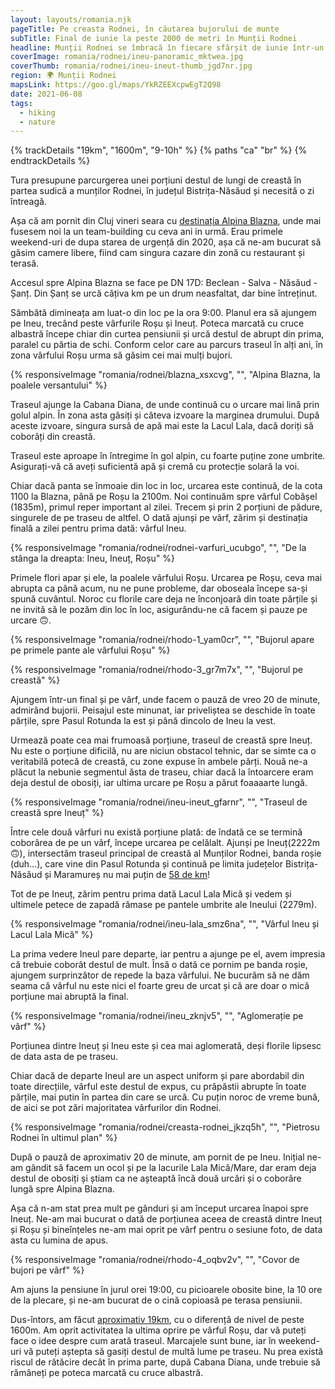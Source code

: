 ```yaml
---
layout: layouts/romania.njk
pageTitle: Pe creasta Rodnei, în căutarea bujorului de munte
subTitle: Final de iunie la peste 2000 de metri în Munții Rodnei
headline: Munții Rodnei se îmbracă în fiecare sfârșit de iunie într-un roz intens, specific bujorului de munte, numit și Smârdar. În 2020 am luat-o spre crestele Rodnei în căutarea faimoaselor flori. Am profitat de ocazie să ajungem și pe Ineu, unul dintre principalele vârfuri din zonă.
coverImage: romania/rodnei/ineu-panoramic_mktwea.jpg
coverThumb: romania/rodnei/ineu-ineut-thumb_jgd7nr.jpg
region: 🌍 Munții Rodnei
mapsLink: https://goo.gl/maps/YkRZEEXcpwEgT2Q98
date: 2021-06-08
tags:
  - hiking
  - nature
---
```


{% trackDetails "19km", "1600m", "9-10h" %}
{% paths "ca" "br" %}
{% endtrackDetails %}

Tura presupune parcurgerea unei porțiuni destul de lungi de creastă în partea sudică a munților Rodnei, în județul Bistrița-Năsăud și necesită o zi întreagă.

Așa că am pornit din Cluj vineri seara cu [destinația Alpina Blazna](https://www.google.com/maps/dir/Cluj-Napoca/Alpina+Blazna,+Comuna,+%C8%98an%C8%9B/@47.1179918,23.9303364,10z/data=!3m1!4b1!4m14!4m13!1m5!1m1!1s0x47490c1f916c0b8b:0xbbc601c331f148b!2m2!1d23.6236353!2d46.7712101!1m5!1m1!1s0x4735e242c6db5815:0xa43fd60328b869a1!2m2!1d24.8999714!2d47.4665802!3e0), unde mai fusesem noi la un team-building cu ceva ani in urmă. Erau primele weekend-uri de dupa starea de urgență din 2020, așa că ne-am bucurat să găsim camere libere, fiind cam singura cazare din zonă cu restaurant și terasă.

Accesul spre Alpina Blazna se face pe DN 17D: Beclean - Salva - Năsăud - Șanț. Din Șanț se urcă câțiva km pe un drum neasfaltat, dar bine întreținut.

Sâmbătă dimineața am luat-o din loc pe la ora 9:00. Planul era să ajungem pe Ineu, trecând peste vârfurile Roșu și Ineuț. Poteca marcată cu cruce albastră începe chiar din curtea pensiunii și urcă destul de abrupt din prima, paralel cu pârtia de schi. Conform celor care au parcurs traseul în alți ani, în zona vârfului Roșu urma să găsim cei mai mulți bujori.

{% responsiveImage "romania/rodnei/blazna_xsxcvg", "", "Alpina Blazna, la poalele versantului" %}

Traseul ajunge la Cabana Diana, de unde continuă cu o urcare mai lină prin golul alpin. În zona asta găsiți și câteva izvoare la marginea drumului. După aceste izvoare, singura sursă de apă mai este la Lacul Lala, dacă doriți să coborâți din creastă.

<div class="info warning">
  <span>Traseul este aproape în întregime în gol alpin, cu foarte puține zone umbrite. Asigurați-vă că aveți suficientă apă și cremă cu protecție solară la voi.</span>
</div>

Chiar dacă panta se înmoaie din loc in loc, urcarea este continuă, de la cota 1100 la Blazna, până pe Roșu la 2100m. Noi continuăm spre vârful Cobășel (1835m), primul reper important al zilei. Trecem și prin 2 porțiuni de pădure, singurele de pe traseu de altfel. O dată ajunși pe vârf, zărim și destinația finală a zilei pentru prima dată: vârful Ineu.

{% responsiveImage "romania/rodnei/rodnei-varfuri_ucubgo", "", "De la stânga la dreapta: Ineu, Ineuț, Roșu" %}

Primele flori apar și ele, la poalele vârfului Roșu. Urcarea pe Roșu, ceva mai abrupta ca până acum, nu ne pune probleme, dar oboseala începe sa-și spună cuvântul. Noroc cu florile care deja ne înconjoară din toate părțile și ne invită să le pozăm din loc în loc, asigurându-ne că facem și pauze pe urcare 🙃.

{% responsiveImage "romania/rodnei/rhodo-1_yam0cr", "", "Bujorul apare pe primele pante ale vârfului Roșu" %}

{% responsiveImage "romania/rodnei/rhodo-3_gr7m7x", "", "Bujorul pe creastă" %}

Ajungem într-un final și pe vârf, unde facem o pauză de vreo 20 de minute, admirând bujorii. Peisajul este minunat, iar priveliștea se deschide în toate părțile, spre Pasul Rotunda la est și până dincolo de Ineu la vest.

Urmează poate cea mai frumoasă porțiune, traseul de creastă spre Ineuț. Nu este o porțiune dificilă, nu are niciun obstacol tehnic, dar se simte ca o veritabilă potecă de creastă, cu zone expuse în ambele părți. Nouă ne-a plăcut la nebunie segmentul ăsta de traseu, chiar dacă la întoarcere eram deja destul de obosiți, iar ultima urcare pe Roșu a părut foaaaarte lungă.

{% responsiveImage "romania/rodnei/ineu-ineut_gfarnr", "", "Traseul de creastă spre Ineuț" %}

Între cele două vârfuri nu există porțiune plată: de îndată ce se termină coborârea de pe un vârf, începe urcarea pe celălalt. Ajunși pe Ineuț(2222m 🙃), intersectăm traseul principal de creastă al Munților Rodnei, banda roșie (duh...), care vine din Pasul Rotunda și continuă pe limita județelor Bistrița-Năsăud și Maramureș nu mai puțin de [58 de km](https://muntii-nostri.ro/ro/routeinfo/pasul-rotunda-saua-gargalau-pasul-setref)!

Tot de pe Ineuț, zărim pentru prima dată Lacul Lala Mică și vedem și ultimele petece de zapadă rămase pe pantele umbrite ale Ineului (2279m).

{% responsiveImage "romania/rodnei/ineu-lala_smz6na", "", "Vârful Ineu și Lacul Lala Mică" %}

La prima vedere Ineul pare departe, iar pentru a ajunge pe el, avem impresia că trebuie coborât destul de mult. Însă o dată ce pornim pe banda roșie, ajungem surprinzător de repede la baza vârfului. Ne bucurăm să ne dăm seama că vârful nu este nici el foarte greu de urcat și că are doar o mică porțiune mai abruptă la final.

{% responsiveImage "romania/rodnei/ineu_zknjv5", "", "Aglomerație pe vârf" %}

Porțiunea dintre Ineuț și Ineu este și cea mai aglomerată, deși florile lipsesc de data asta de pe traseu.

Chiar dacă de departe Ineul are un aspect uniform și pare abordabil din toate direcțiile, vârful este destul de expus, cu prăpăstii abrupte în toate părțile, mai putin în partea din care se urcă. Cu puțin noroc de vreme bună, de aici se pot zări majoritatea vârfurilor din Rodnei.

{% responsiveImage "romania/rodnei/creasta-rodnei_jkzq5h", "", "Pietrosu Rodnei în ultimul plan" %}

După o pauză de aproximativ 20 de minute, am pornit de pe Ineu. Inițial ne-am gândit să facem un ocol și pe la lacurile Lala Mică/Mare, dar eram deja destul de obosiți și știam ca ne așteaptă încă două urcări și o coborâre lungă spre Alpina Blazna.

Așa că n-am stat prea mult pe gânduri și am început urcarea înapoi spre Ineuț. Ne-am mai bucurat o dată de porțiunea aceea de creastă dintre Ineuț și Roșu și bineînțeles ne-am mai oprit pe vârf pentru o sesiune foto, de data asta cu lumina de apus.

{% responsiveImage "romania/rodnei/rhodo-4_oqbv2v", "", "Covor de bujori pe vârf" %}

Am ajuns la pensiune în jurul orei 19:00, cu picioarele obosite bine, la 10 ore de la plecare, și ne-am bucurat de o cină copioasă pe terasa pensiunii.

Dus-întors, am făcut [aproximativ 19km](https://connect.garmin.com/modern/activity/5154207270), cu o diferență de nivel de peste 1600m. Am oprit activitatea la ultima oprire pe vârful Roșu, dar vă puteți face o idee despre cum arată traseul. Marcajele sunt bune, iar în weekend-uri vă puteți aștepta să gasiți destul de multă lume pe traseu. Nu prea există riscul de rătăcire decât în prima parte, după Cabana Diana, unde trebuie să rămâneți pe poteca marcată cu cruce albastră.
